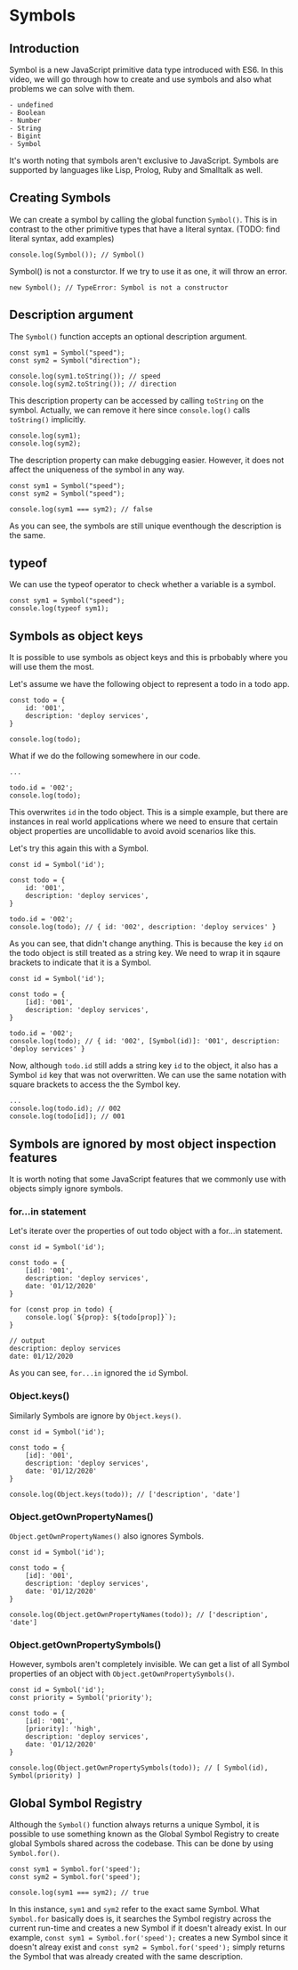 # Symbols

## Introduction

Symbol is a new JavaScript primitive data type introduced with ES6. In this video, we will go through how to create and use symbols and also what problems we can solve with them.

```
- undefined
- Boolean
- Number
- String
- Bigint
- Symbol
```

It's worth noting that symbols aren't exclusive to JavaScript. Symbols are supported by languages like Lisp, Prolog, Ruby and Smalltalk as well.

## Creating Symbols

We can create a symbol by calling the global function `Symbol()`. This is in contrast to the other primitive types that have a literal syntax. (TODO: find literal syntax, add examples)

```
console.log(Symbol()); // Symbol()
```

Symbol() is not a consturctor. If we try to use it as one, it will throw an error.

```
new Symbol(); // TypeError: Symbol is not a constructor
```

## Description argument

The `Symbol()` function accepts an optional description argument.

```
const sym1 = Symbol("speed");
const sym2 = Symbol("direction");

console.log(sym1.toString()); // speed
console.log(sym2.toString()); // direction
```

This description property can be accessed by calling `toString` on the symbol. Actually, we can remove it here since `console.log()` calls `toString()` implicitly.

```
console.log(sym1);
console.log(sym2);
```

The description property can make debugging easier. However, it does not affect the uniqueness of the symbol in any way.

```
const sym1 = Symbol("speed");
const sym2 = Symbol("speed");

console.log(sym1 === sym2); // false
```
As you can see, the symbols are still unique eventhough the description is the same.


## typeof

We can use the typeof operator to check whether a variable is a symbol.

```
const sym1 = Symbol("speed");
console.log(typeof sym1);
```

## Symbols as object keys

It is possible to use symbols as object keys and this is prbobably where you will use them the most.

Let's assume we have the following object to represent a todo in a todo app.

```
const todo = {
    id: '001',
    description: 'deploy services',
}

console.log(todo);
```
What if we do the following somewhere in our code.

```
...

todo.id = '002';
console.log(todo);
```

This overwrites `id` in the todo object. This is a simple example, but there are instances in real world applications where we need to ensure that certain object properties are uncollidable to avoid avoid scenarios like this.

Let's try this again this with a Symbol.

```
const id = Symbol('id');

const todo = {
    id: '001',
    description: 'deploy services',
}

todo.id = '002';
console.log(todo); // { id: '002', description: 'deploy services' }
```

As you can see, that didn't change anything. This is because the key `id` on the todo object is still treated as a string key. We need to wrap it in sqaure brackets to indicate that it is a Symbol.

```
const id = Symbol('id');

const todo = {
    [id]: '001',
    description: 'deploy services',
}

todo.id = '002';
console.log(todo); // { id: '002', [Symbol(id)]: '001', description: 'deploy services' }
```

Now, although `todo.id` still adds a string key `id` to the object, it also has a Symbol `id` key that was not overwritten. We can use the same notation with square brackets to access the the Symbol key.

```
...
console.log(todo.id); // 002
console.log(todo[id]); // 001
```

## Symbols are ignored by most object inspection features

It is worth noting that some JavaScript features that we commonly use with objects simply ignore symbols.

### for...in statement

Let's iterate over the properties of out todo object with a for...in statement.

```
const id = Symbol('id');

const todo = {
    [id]: '001',
    description: 'deploy services',
    date: '01/12/2020'
}

for (const prop in todo) {
    console.log(`${prop}: ${todo[prop]}`);
}

// output
description: deploy services
date: 01/12/2020
```
As you can see, `for...in` ignored the `id` Symbol.

### Object.keys()

Similarly Symbols are ignore by `Object.keys()`.

```
const id = Symbol('id');

const todo = {
    [id]: '001',
    description: 'deploy services',
    date: '01/12/2020'
}

console.log(Object.keys(todo)); // ['description', 'date']
```

### Object.getOwnPropertyNames()

`Object.getOwnPropertyNames()` also ignores Symbols.

```
const id = Symbol('id');

const todo = {
    [id]: '001',
    description: 'deploy services',
    date: '01/12/2020'
}

console.log(Object.getOwnPropertyNames(todo)); // ['description', 'date']
```

### Object.getOwnPropertySymbols()

However, symbols aren't completely invisible. We can get a list of all Symbol properties of an object with `Object.getOwnPropertySymbols()`.

```
const id = Symbol('id');
const priority = Symbol('priority');

const todo = {
    [id]: '001',
    [priority]: 'high',
    description: 'deploy services',
    date: '01/12/2020'
}

console.log(Object.getOwnPropertySymbols(todo)); // [ Symbol(id), Symbol(priority) ]
```

## Global Symbol Registry

Although the `Symbol()` function always returns a unique Symbol, it is possible to use something known as the Global Symbol Registry to create global Symbols shared across the codebase. This can be done by using `Symbol.for()`.

```
const sym1 = Symbol.for('speed');
const sym2 = Symbol.for('speed');

console.log(sym1 === sym2); // true
```

In this instance, `sym1` and `sym2` refer to the exact same Symbol. What `Symbol.for` basically does is, it searches the Symbol registry across the current run-time and creates a new Symbol if it doesn't already exist. In our example, `const sym1 = Symbol.for('speed');` creates a new Symbol since it doesn't alreay exist and `const sym2 = Symbol.for('speed');` simply returns the Symbol that was already created with the same description.
